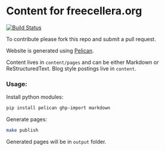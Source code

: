 # Content for freecellera.org

[![Build Status](https://travis-ci.org/Freecellera/freecellera.github.io.svg?branch=sources)](https://travis-ci.org/Freecellera/freecellera.github.io)

To contribute please fork this repo and submit a pull request.

Website is generated using [Pelican](http://docs.getpelican.com/en/3.5.0/).

Content lives in `content/pages` and can be either Markdown or
ReStructuredText.  Blog style postings live in `content`.

### Usage:

Install python modules:
```bash
pip install pelican ghp-import markdown
```

Generate pages:
```bash
make publish
```

Generated pages will be in `output` folder.
